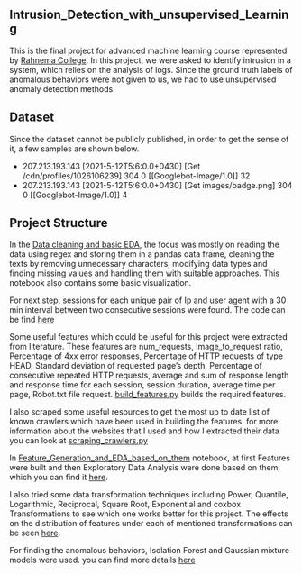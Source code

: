 ## Intrusion_Detection_with_unsupervised_Learning

This is the final project for advanced machine learning course represented by [Rahnema College](https://rahnemacollege.com/). In this project, we were asked to identify intrusion in a system, which relies on the analysis of logs. Since the ground truth labels of anomalous behaviors were not given to us, we had to use unsupervised anomaly detection methods.

## Dataset
Since the dataset cannot be publicly published, in order to get the sense of it, a few samples are shown below.

* 207.213.193.143 [2021-5-12T5:6:0.0+0430] [Get /cdn/profiles/1026106239] 304 0 [[Googlebot-Image/1.0]] 32
* 207.213.193.143 [2021-5-12T5:6:0.0+0430] [Get images/badge.png] 304 0 [[Googlebot-Image/1.0]] 4

## Project Structure
In the [Data cleaning and basic EDA](https://github.com/KianoushAmirpour/Intrusion_Detection_with_Unsupervised_Learning/blob/main/EDA/Data_Cleaning%20_and_Basic_EDA.ipynb), the focus was mostly on reading the data using regex and storing them in a pandas data frame, cleaning the texts by removing unnecessary characters, modifying data types and finding missing values and handling them with suitable approaches. This notebook also contains some basic visualization.

For next step, sessions for each unique pair of Ip and user agent with a 30 min interval between two consecutive sessions were found. The code can be find [here](https://github.com/KianoushAmirpour/Intrusion_Detection_with_Unsupervised_Learning/blob/main/utils/utils.py)

Some useful features which could be useful for this project were extracted from literature. These features are num_requests, Image_to_request ratio, Percentage of 4xx error responses, Percentage of HTTP requests of type HEAD, Standard deviation of requested page’s depth, Percentage of consecutive repeated HTTP requests, average and sum of response length and response time for each session, session duration, average time per page, Robot.txt file request. [build_features.py](https://github.com/KianoushAmirpour/Intrusion_Detection_with_Unsupervised_Learning/blob/main/utils/build_features.py) builds the required features.

I also scraped some useful resources to get the most up to date list of known crawlers which have been used in building the features. for more information about the websites that I used and how I extracted their data you can look at [scraping_crawlers.py](https://github.com/KianoushAmirpour/Intrusion_Detection_with_Unsupervised_Learning/blob/main/utils/scraping_crawlers.py)

In [Feature_Generation_and_EDA_based_on_them](https://github.com/KianoushAmirpour/Intrusion_Detection_with_Unsupervised_Learning/blob/main/EDA/Feature_Generation_and_EDA_based_on_them.ipynb) notebook, at first Features were built and then Exploratory Data Analysis were done based on them, which you can find it [here](https://github.com/KianoushAmirpour/Intrusion_Detection_with_Unsupervised_Learning/blob/main/EDA/Feature_Generation_and_EDA_based_on_them.ipynb).

I also tried some data transformation techniques including Power, Quantile, Logarithmic, Reciprocal, Square Root, Exponential and coxbox Transformations to see which one works better for this project. The effects on the distribution of features under each of mentioned transformations can be seen [here](https://github.com/KianoushAmirpour/Intrusion_Detection_with_Unsupervised_Learning/blob/main/EDA/Distributions.ipynb).

For finding the anomalous behaviors, Isolation Forest and Gaussian mixture models were used. you can find more details [here](https://github.com/KianoushAmirpour/Intrusion_Detection_with_Unsupervised_Learning/tree/main/models)















